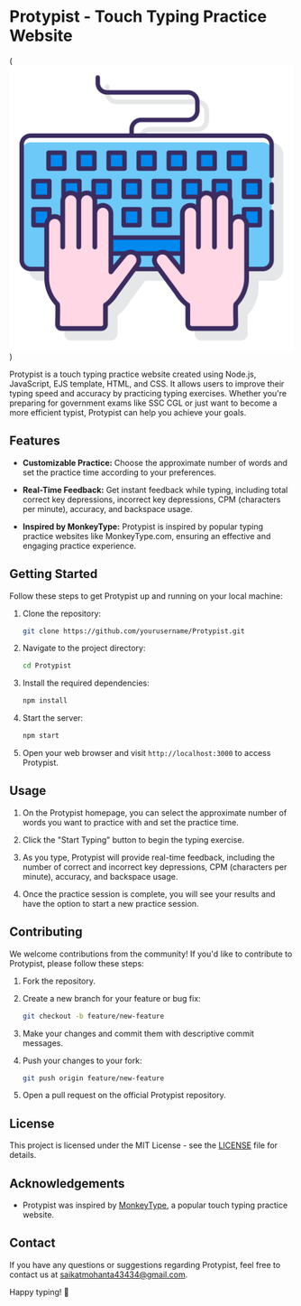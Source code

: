 # Protypist - Touch Typing Practice Website

(![alt text](https://github.com/coderacademics/Protypist/blob/main/public/images/typing.png?raw=true))

Protypist is a touch typing practice website created using Node.js, JavaScript, EJS template, HTML, and CSS. It allows users to improve their typing speed and accuracy by practicing typing exercises. Whether you're preparing for government exams like SSC CGL or just want to become a more efficient typist, Protypist can help you achieve your goals.

## Features

- **Customizable Practice:** Choose the approximate number of words and set the practice time according to your preferences.

- **Real-Time Feedback:** Get instant feedback while typing, including total correct key depressions, incorrect key depressions, CPM (characters per minute), accuracy, and backspace usage.

- **Inspired by MonkeyType:** Protypist is inspired by popular typing practice websites like MonkeyType.com, ensuring an effective and engaging practice experience.

## Getting Started

Follow these steps to get Protypist up and running on your local machine:

1. Clone the repository:

   ```bash
   git clone https://github.com/yourusername/Protypist.git
   ```

2. Navigate to the project directory:

   ```bash
   cd Protypist
   ```

3. Install the required dependencies:

   ```bash
   npm install
   ```

4. Start the server:

   ```bash
   npm start
   ```

5. Open your web browser and visit `http://localhost:3000` to access Protypist.

## Usage

1. On the Protypist homepage, you can select the approximate number of words you want to practice with and set the practice time.

2. Click the "Start Typing" button to begin the typing exercise.

3. As you type, Protypist will provide real-time feedback, including the number of correct and incorrect key depressions, CPM (characters per minute), accuracy, and backspace usage.

4. Once the practice session is complete, you will see your results and have the option to start a new practice session.

## Contributing

We welcome contributions from the community! If you'd like to contribute to Protypist, please follow these steps:

1. Fork the repository.

2. Create a new branch for your feature or bug fix:

   ```bash
   git checkout -b feature/new-feature
   ```

3. Make your changes and commit them with descriptive commit messages.

4. Push your changes to your fork:

   ```bash
   git push origin feature/new-feature
   ```

5. Open a pull request on the official Protypist repository.

## License

This project is licensed under the MIT License - see the [LICENSE](LICENSE) file for details.

## Acknowledgements

- Protypist was inspired by [MonkeyType](https://monkeytype.com/), a popular touch typing practice website.

## Contact

If you have any questions or suggestions regarding Protypist, feel free to contact us at [saikatmohanta43434@gmail.com](mailto:saikatmohanta43434.com).

Happy typing! 🚀